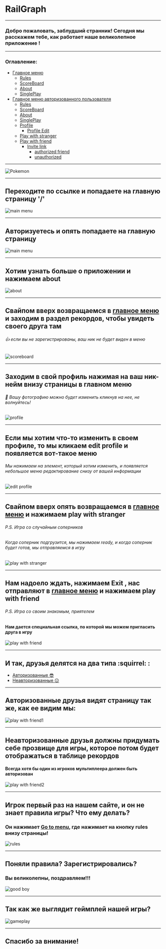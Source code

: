 # RailGraph
___
### Добро пожаловать, заблудший странник! Сегодня мы расскажем тебе, как работает наше великолепное приложение !
___
### Оглавление:

* [Главное меню](#newmain)
  * [Rules](#rules)
  * [ScoreBoard](#scoreboard)
  * [About](#about)
  * [SinglePlay](#game)
* [Главное меню авторизованного пользователя](#main)
  * [Rules](#rules)
  * [ScoreBoard](#scoreboard)
  * [About](#about)
  * [SinglePlay](#game)
  * [Profile](#profile)
    * [Profile Edit](#profileEdit)
  * [Play with stranger](#stranger)
  * [Play with friend](#friend)
    * [Invite link](#friend)
      * [authorized friend](#friends1)
      * [unauthorized](#friends2)
___
![Pokemon]( http://m.gifmania.ru/Animated-Gifs-Anime-Manga/Animations-Pokemon/Images-Ash-Brock-Misty/Ash-Brock-Misty-14748.gif)
___
<a name="newmain"></a> 
## Переходите по ссылке и попадаете на главную страницу '/'
![main menu](https://github.com/TehnoKek/stages_of_project_design/blob/master/conceptual%20model/SPA_application/newDisplayMain.jpg "Main menu")
___
<a name="main"></a> 
## Авторизуетесь и опять попадаете на главную страницу
![main menu](https://github.com/TehnoKek/stages_of_project_design/blob/master/conceptual%20model/SPA_application/displayOfAuthUser.jpg "Main menu")
___
<a name="about"></a> 
## Хотим узнать больше о приложении и нажимаем about
![about](https://github.com/TehnoKek/stages_of_project_design/blob/master/conceptual%20model/SPA_application/about.jpg "about")
___
<a name="scoreboard"></a> 
## Свайпом вверх возвращаемся в [главное меню](#main) и заходим в раздел рекордов, чтобы увидеть своего друга там
###### :+1: если вы не зарегистрированы, ваш ник не будет виден в меню 
![scoreboard](https://github.com/TehnoKek/stages_of_project_design/blob/master/conceptual%20model/SPA_application/ScoreBoard.jpg "scoreboard")
___
<a name="profile"></a> 
## Заходим в свой профиль нажимая на ваш ник-нейм внизу страницы в главном меню 
###### :raising_hand: Вашу фотографию можно будет изменить кликнув на нее, не волнуйтесь! 
![profile](https://github.com/TehnoKek/stages_of_project_design/blob/master/conceptual%20model/SPA_application/userProfile.jpg "profile")
___
<a name="profileEdit"></a> 
## Если мы хотим что-то изменить в своем профиле, то мы кликаем edit profile и появляется вот-такое меню
###### Мы нажимаем на элемент, который хотим изменить, и появляется небольшое меню редактирование снизу от вашей информации
![edit profile](https://github.com/TehnoKek/stages_of_project_design/blob/master/conceptual%20model/SPA_application/ProfileEditPage.jpg "edit profile")
___
<a name="stranger"></a> 
## Свайпом вверх опять возвращаемся в [главное меню](#main) и нажимаем play with stranger
######  P.S. Игра со случайным соперников
###### Когда соперник подгрузится, мы нажимаем ready, и когда соперник будет готов, мы отправляемся в игру
![play with stranger](https://github.com/TehnoKek/stages_of_project_design/blob/master/conceptual%20model/SPA_application/playWithRandomUser.jpg "play with stranger")
___
<a name="friend"></a> 
## Нам надоело ждать, нажимаем Exit , нас отправляют в [главное меню](#main) и нажимаем play with friend
######  P.S. Игра со своим знакомым, приятелем
#### Нам дается специальная ссылка, по которой мы можем пригласить друга в игру
![play with friend](https://github.com/TehnoKek/stages_of_project_design/blob/master/conceptual%20model/SPA_application/multWithFriends.jpg "play with friend")
___
## И так, друзья делятся на два типа :squirrel: :
* [Авторизованные :sunglasses: ](#friends1)
* [Неавторизованные :expressionless: ](#friends2)
___
<a name="friends1"></a>
## Авторизованные друзья видят страницу так же, как ее видим мы:
![play with friend1](https://github.com/TehnoKek/stages_of_project_design/blob/master/conceptual%20model/SPA_application/multiplayer.jpg "play with friend1")
___
<a name="friends2"></a> 
## Неавторизованные друзья должны придумать себе прозвище для игры, которое потом будет отображаться в таблице рекордов
#### Всегда хотя бы один из игроков мультиплеера должен быть авторизован
![play with friend2](https://github.com/TehnoKek/stages_of_project_design/blob/master/conceptual%20model/SPA_application/playWithAnonymous.jpg "play with friend2")
___
<a name="rules"></a> 
## Игрок первый раз на нашем сайте, и он не знает правила игры? Что ему делать?
### Он нажимает [Go to menu](#main), где нажимает на кнопку rules внизу страницы!
![rules](https://github.com/TehnoKek/stages_of_project_design/blob/master/conceptual%20model/SPA_application/rules.jpg "rules")
___
## Поняли правила? Зарегистрировались?
### Вы великолепны, поздравляем!!!
![good boy](http://borkborkiamdoggo.com/wp-content/uploads/2016/12/zero-hecks-given-1.jpg "good boy")
___
<a name="game"></a> 
## Так как же выглядит геймплей нашей игры?
![gameplay](https://github.com/TehnoKek/stages_of_project_design/blob/master/conceptual%20model/game/gameModel.jpg)
___
## Спасибо за внимание!





